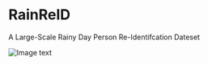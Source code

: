# RainReID
A Large-Scale Rainy Day Person Re-Identifcation Dateset

![Image text](https://github.com/Qingming-Leng/RainReID/edit/main/image/2-1.png)

